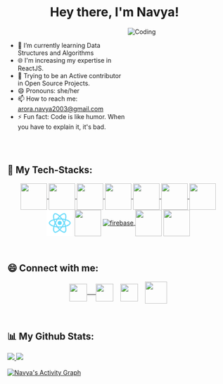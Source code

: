 
<h1 align ="center">Hey there, I'm Navya! <img src="https://media.giphy.com/media/hvRJCLFzcasrR4ia7z/giphy.gif" height = "30px" width="10px"></h1>

<img align="right" alt="Coding" src="https://github.com/Rishit-dagli/Rishit-dagli/blob/master/images/octocat-anime.gif" width ="230px" height= "230px">

<br>

- 🌱 I’m currently learning  Data Structures and Algorithms 
- 🌐 I'm increasing my expertise in ReactJS.
- 👯 Trying to be an Active contributor in Open Source Projects.
- 😄 Pronouns: she/her
- 📫 How to reach me: arora.navya2003@gmail.com
- ⚡ Fun fact: Code is like humor. When you have to explain it, it's bad.
<!-- - 💬 Ask me anything about Front end development technologies. -->
<br>
<br>



## 🚀 My Tech-Stacks:


<p align ="center"> 
    <a href="https://developer.mozilla.org/en-US/docs/Web/HTML" target="_blank"> <img align="center"src="https://img.icons8.com/color/48/000000/html-5.png" height="60" width="60"/> </a> 
    <a href="https://developer.mozilla.org/en-US/docs/Web/CSS" target="_blank"> <img align="center" src="https://img.icons8.com/color/48/000000/css3.png" height="60" width="60"/> </a> 
    <a href="https://getbootstrap.com" target="_blank"> <img align="center" src="https://img.icons8.com/color/48/000000/bootstrap.png" height="60" width="60"/> </a> 
    <a href="https://www.javascript.com/" target="_blank"> <img align="center" src="https://img.icons8.com/color/48/000000/javascript--v1.png" height="60" width="60"/> </a>
    <a href="https://www.geeksforgeeks.org/c-plus-plus/" target="_blank"><img align="center" src="https://img.icons8.com/color/48/000000/c-plus-plus-logo.png" height="60" width="60"/> </a>      
    <a href="https://git-scm.com/" target="_blank"> <img align="center" src="https://img.icons8.com/color/48/000000/git.png" height="60" width="60" /> </a> 
    <a href="https://github.com/" target="_blank"><img align="center" src="https://img.icons8.com/color/48/000000/github--v3.png" height="60" width="60"/></a>
    <a href="https://reactjs.org/" target="_blank"> <img align="center"src="https://raw.githubusercontent.com/github/explore/80688e429a7d4ef2fca1e82350fe8e3517d3494d/topics/react/react.png" height="60" width="60"/></a> 
    <a href="https://code.visualstudio.com/" target="_blank"><img align="center" src="https://img.icons8.com/color/48/000000/visual-studio-code-2019.png" height="60" width="60"/></a> 
    <a href="https://firebase.google.com/" target="_blank"> <img align="center" src="https://www.vectorlogo.zone/logos/firebase/firebase-icon.svg" alt="firebase" width="60" height="50"/> </a> 
  <a href="https://www.mysql.com/" target="_blank"> <img align="center"src="https://img.icons8.com/color/48/000000/mysql.png" height="60" width="60"/></a> 
  <a href="https://www.linux.org/" target="_blank"> <img align="center"src="https://img.icons8.com/color/48/000000/linux.png" height="60" width="60"/></a> 
  
</p>
<br>

## 😄 Connect with me:
<p align ="center">
<a href="https://www.linkedin.com/in/navya-arora-6193731ba/"><img align="center" src="https://raw.githubusercontent.com/rahuldkjain/github-profile-readme-generator/master/src/images/icons/Social/linked-in-alt.svg" height="40" width="40" /> &nbsp; &nbsp;
<a href="https://www.instagram.com/navyya.arora/"><img align="center" src="https://raw.githubusercontent.com/rahuldkjain/github-profile-readme-generator/master/src/images/icons/Social/instagram.svg" height="40" width="40" /></a>&nbsp; &nbsp;
<a href="https://twitter.com/navyaarora_"><img align="center" src="https://raw.githubusercontent.com/rahuldkjain/github-profile-readme-generator/master/src/images/icons/Social/twitter.svg" height="40" width="40" /></a>&nbsp; &nbsp;
<a href = "mailto:arora.navya2003@gmail.com"><img align="center" src="https://img.icons8.com/color/50/000000/gmail-new.png" height="50" width="50" /><a>
 </p>
<br>
    
## 📊 My Github Stats:
 
<a href="https://github.com/navyaarora01">
    <img width="48%" src="https://github-readme-stats.vercel.app/api?username=navyaarora01&show_icons=true&theme=radical" />
 <img   width="48%" src="https://github-readme-streak-stats.herokuapp.com/?user=navyaarora01&theme=radical&hide_border=true&include_all_commits=true&hide_title=true" />
  <br>
  <br>
<!--    <img   width="48%" height ="200px" left ="600px" align="center" src="https://github-readme-stats.vercel.app/api/top-langs/?username=navyaarora01&layout=compact&theme=radical&hide_border=true&hide_title=true" />
<br> -->
<img alt="Navya's Activity Graph" src="https://activity-graph.herokuapp.com/graph?username=navyaarora01&theme=react-dark"></a>
 
<br>
